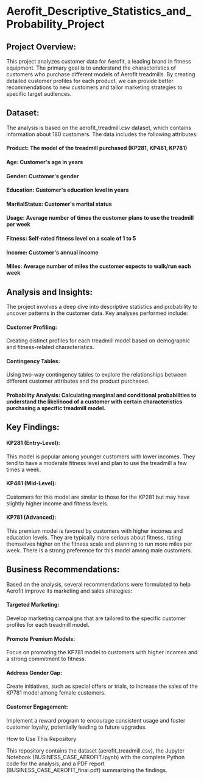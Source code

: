 # Aerofit_Descriptive_Statistics_and_Probability_Project

## Project Overview:

This project analyzes customer data for Aerofit, a leading brand in fitness equipment. The primary goal is to understand the characteristics of customers who purchase different models of Aerofit treadmills. By creating detailed customer profiles for each product, we can provide better recommendations to new customers and tailor marketing strategies to specific target audiences.

## Dataset:

The analysis is based on the aerofit_treadmill.csv dataset, which contains information about 180 customers. The data includes the following attributes:

#### Product: The model of the treadmill purchased (KP281, KP481, KP781)

#### Age: Customer's age in years

#### Gender: Customer's gender

#### Education: Customer's education level in years

#### MaritalStatus: Customer's marital status

#### Usage: Average number of times the customer plans to use the treadmill per week

#### Fitness: Self-rated fitness level on a scale of 1 to 5

#### Income: Customer's annual income

#### Miles: Average number of miles the customer expects to walk/run each week

## Analysis and Insights:

The project involves a deep dive into descriptive statistics and probability to uncover patterns in the customer data. Key analyses performed include:

#### Customer Profiling: 

Creating distinct profiles for each treadmill model based on demographic and fitness-related characteristics.

#### Contingency Tables: 

Using two-way contingency tables to explore the relationships between different customer attributes and the product purchased.

#### Probability Analysis: Calculating marginal and conditional probabilities to understand the likelihood of a customer with certain characteristics purchasing a specific treadmill model.

## Key Findings:

#### KP281 (Entry-Level): 

This model is popular among younger customers with lower incomes. They tend to have a moderate fitness level and plan to use the treadmill a few times a week.

#### KP481 (Mid-Level): 

Customers for this model are similar to those for the KP281 but may have slightly higher income and fitness levels.

#### KP781 (Advanced): 

This premium model is favored by customers with higher incomes and education levels. They are typically more serious about fitness, rating themselves higher on the fitness scale and planning to run more miles per week. There is a strong preference for this model among male customers.

## Business Recommendations:

Based on the analysis, several recommendations were formulated to help Aerofit improve its marketing and sales strategies:

#### Targeted Marketing: 

Develop marketing campaigns that are tailored to the specific customer profiles for each treadmill model.

#### Promote Premium Models: 

Focus on promoting the KP781 model to customers with higher incomes and a strong commitment to fitness.

#### Address Gender Gap: 

Create initiatives, such as special offers or trials, to increase the sales of the KP781 model among female customers.

#### Customer Engagement: 

Implement a reward program to encourage consistent usage and foster customer loyalty, potentially leading to future upgrades.

How to Use This Repository

This repository contains the dataset (aerofit_treadmill.csv), the Jupyter Notebook (BUSINESS_CASE_AEROFIT.ipynb) with the complete Python code for the analysis, and a PDF report (BUSINESS_CASE_AEROFIT_final.pdf) summarizing the findings.
